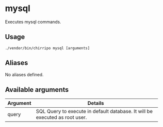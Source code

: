 # mysql

Executes mysql commands.

## Usage

```
./vendor/bin/chirripo mysql [arguments]
```

## Aliases

No aliases defined.

## Available arguments

Argument       | Details
---------------|-------------
query | SQL Query to execute in default database. It will be executed as root user.